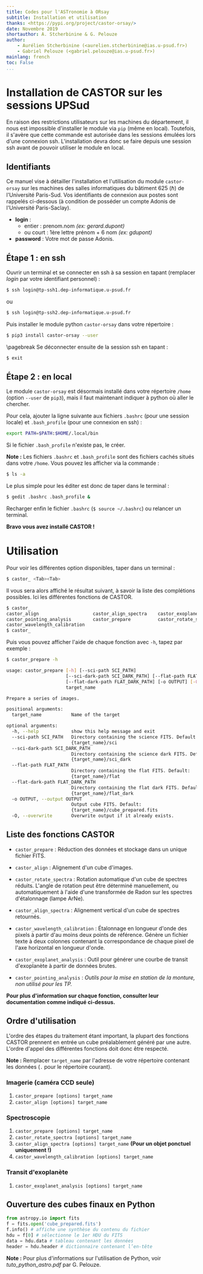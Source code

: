 ```yaml
---
title: Codes pour l'ASTronomie à ORsay
subtitle: Installation et utilisation
thanks: <https://pypi.org/project/castor-orsay/>
date: Novembre 2019
shortauthor: A. Stcherbinine & G. Pelouze
author:
    - Aurélien Stcherbinine (<aurelien.stcherbinine@ias.u-psud.fr>)
    - Gabriel Pelouze (<gabriel.pelouze@ias.u-psud.fr>)
mainlang: french
toc: False
...
```


# Installation de CASTOR sur les sessions UPSud
En raison des restrictions utilisateurs sur les machines du département, il nous
est impossible d'installer le module via `pip` (même en local).
Toutefois, il s'avère que cette commande est autorisée dans les sessions émulées
lors d'une connexion ssh. 
L'installation devra donc se faire depuis une session ssh avant de pouvoir utiliser
le module en local.

## Identifiants
Ce manuel vise à détailler l'installation et l'utilisation du module `castor-orsay` sur les
machines des salles informatiques du bâtiment 625 ($\hbar$) de l'Université Paris-Sud.
Vos identifiants de connexion aux postes sont rappelés ci-dessous (à condition de posséder un 
compte Adonis de l'Université Paris-Saclay).

* **login** : 
  - entier : prenom.nom *(ex: gerard.dupont)*
  - ou court : 1ère lettre prénom + 6 nom *(ex: gdupont)*
* **password** : Votre mot de passe Adonis.

## Étape 1 : en ssh
Ouvrir un terminal et se connecter en ssh à sa session en tapant (remplacer *login* par votre identifiant
personnel) :

~~~bash
$ ssh login@tp-ssh1.dep-informatique.u-psud.fr
~~~

ou

~~~bash
$ ssh login@tp-ssh2.dep-informatique.u-psud.fr
~~~

Puis installer le module python `castor-orsay` dans votre répertoire :

~~~bash
$ pip3 install castor-orsay --user
~~~

\pagebreak
Se déconnecter ensuite de la session ssh en tapant :

~~~bash
$ exit
~~~


## Étape 2 : en local
Le module `castor-orsay` est désormais installé dans votre répertoire `/home`
(option `--user` de `pip3`), mais il faut maintenant indiquer à python où aller le chercher.

Pour cela, ajouter la ligne suivante aux fichiers `.bashrc` (pour une session locale) 
et `.bash_profile` (pour une connexion en ssh) :

~~~bash
export PATH=$PATH:$HOME/.local/bin
~~~

Si le fichier `.bash_profile` n'existe pas, le créer.

**Note :** Les fichiers `.bashrc` et `.bash_profile` sont des fichiers cachés
situés dans votre `/home`. 
Vous pouvez les afficher via la commande :

~~~bash
$ ls -a
~~~

Le plus simple pour les éditer est donc de taper dans le terminal :

~~~bash
$ gedit .bashrc .bash_profile &
~~~

Recharger enfin le fichier `.bashrc` (`$ source ~/.bashrc`) ou relancer un terminal.

**Bravo vous avez installé CASTOR !**


# Utilisation

Pour voir les différentes option disponibles, taper dans un terminal :

~~~bash
$ castor_ <Tab><Tab>
~~~

Il vous sera alors affiché le résultat suivant, à savoir la liste des complétions
possibles. Ici les différentes fonctions de CASTOR.

~~~bash
$ castor_
castor_align                    castor_align_spectra    castor_exoplanet_analysis       
castor_pointing_analysis        castor_prepare          castor_rotate_spectra
castor_wavelength_calibration
$ castor_
~~~

Puis vous pouvez afficher l'aide de chaque fonction avec `-h`, tapez par exemple :

~~~bash
$ castor_prepare -h

usage: castor_prepare [-h] [--sci-path SCI_PATH]
                      [--sci-dark-path SCI_DARK_PATH] [--flat-path FLAT_PATH]
                      [--flat-dark-path FLAT_DARK_PATH] [-o OUTPUT] [-O]
                      target_name

Prepare a series of images.

positional arguments:
  target_name           Name of the target

optional arguments:
  -h, --help            show this help message and exit
  --sci-path SCI_PATH   Directory containing the science FITS. Default:
                        {target_name}/sci
  --sci-dark-path SCI_DARK_PATH
                        Directory containing the science dark FITS. Default:
                        {target_name}/sci_dark
  --flat-path FLAT_PATH
                        Directory containing the flat FITS. Default:
                        {target_name}/flat
  --flat-dark-path FLAT_DARK_PATH
                        Directory containing the flat dark FITS. Default:
                        {target_name}/flat_dark
  -o OUTPUT, --output OUTPUT
                        Output cube FITS. Default:
                        {target_name}/cube_prepared.fits
  -O, --overwrite       Overwrite output if it already exists.
~~~

## Liste des fonctions CASTOR
* `castor_prepare` : Réduction des données et stockage dans un unique fichier FITS.

* `castor_align` : Alignement d'un cube d'images.

* `castor_rotate_spectra` : Rotation automatique d'un cube de spectres réduits.
L'angle de rotation peut être déterminé manuellement, ou automatiquement à l'aide d'une transformée de Radon sur les
spectres d'étalonnage (lampe ArNe).

* `castor_align_spectra` : Alignement vertical d'un cube de spectres retournés.

* `castor_wavelength_calibration` : Étalonnage en longueur d'onde des pixels à partir d'au moins deux points de référence.
Génère un fichier texte à deux colonnes contenant la correspondance de chaque pixel de l'axe horizontal en longueur d'onde.

* `castor_exoplanet_analysis` : Outil pour générer une courbe de transit d'exoplanète à partir de données brutes.

* `castor_pointing_analysis` : *Outils pour la mise en station de la monture, non utilisé pour les TP.*


**Pour plus d'information sur chaque fonction, consulter leur documentation comme indiqué ci-dessus.**

## Ordre d'utilisation
L'ordre des étapes du traitement étant important, la plupart des fonctions CASTOR prennent en entrée
un cube préalablement généré par une autre.
L'ordre d'appel des différentes fonctions doit donc être respecté.

**Note :** Remplacer `target_name` par l'adresse de votre répertoire contenant les données 
(`.` pour le répertoire courant).

### Imagerie (caméra CCD seule)
1. `castor_prepare [options] target_name`
2. `castor_align [options] target_name`

### Spectroscopie
1. `castor_prepare [options] target_name`
2. `castor_rotate_spectra [options] target_name`
3. `castor_align_spectra [options] target_name` **(Pour un objet ponctuel uniquement !)**
4. `castor_wavelength_calibration [options] target_name`

### Transit d'exoplanète
1. `castor_exoplanet_analysis [options] target_name`


## Ouverture des cubes finaux en Python
~~~python
from astropy.io import fits
f = fits.open('cube_prepared.fits')
f.info() # affiche une synthèse du contenu du fichier
hdu = f[0] # sélectionne le 1er HDU du FITS
data = hdu.data # tableau contenant les données
header = hdu.header # dictionnaire contenant l’en-tête
~~~


**Note :** Pour plus d'informations sur l'utilisation de Python, voir *tuto_python_astro.pdf* par G. Pelouze.
